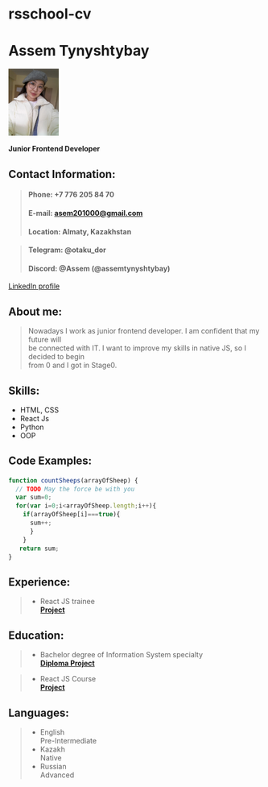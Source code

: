 # rsschool-cv

# Assem Tynyshtybay

<img src="/avatar.jpg" width="100px">

**Junior Frontend Developer**

## Contact Information:

> #### Phone: +7 776 205 84 70
> #### E-mail: asem201000@gmail.com
>
> #### Location: Almaty, Kazakhstan

> #### Telegram: @otaku_dor
> #### Discord: @Assem (@assemtynyshtybay)

[LinkedIn profile](https://www.linkedin.com/in/assem-tynyshtybay-1840b6207)

## About me:

> Nowadays I work as junior frontend developer. I am confident that my future will\
> be connected with IT. I want to improve my skills in native JS, so I decided to begin\
> from 0 and I got in Stage0.

## Skills:

* HTML, CSS
* React Js
* Python
* OOP

## Code Examples:

```javascript
function countSheeps(arrayOfSheep) {
  // TODO May the force be with you
  var sum=0;
  for(var i=0;i<arrayOfSheep.length;i++){
    if(arrayOfSheep[i]===true){
      sum++;
      }
    }
   return sum;
}
```

## Experience:

> * React JS trainee\
>   **[Project](https://github.com/assemtynyshtybay/Diploma)**

## Education:

> * Bachelor degree of Information System specialty\
>   **[Diploma Project](https://github.com/assemtynyshtybay/Diploma)**

> * React JS Course\
>   **[Project](https://github.com/assemtynyshtybay/job-qarastyr)**

## Languages:
> * English\
>   Pre-Intermediate
> * Kazakh\
>   Native
> * Russian\
>   Advanced
